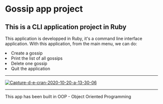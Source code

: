 # Gossip app project

## This is a CLI application project in Ruby

<p>This application is developped in Ruby, it's a command line interface application.   
With this application, from the main menu, we can do:   
<br>
<li> Create a gossip</li>
<li> Print the list of all gossips</li>
<li> Delete one gossip</li>
<li> Quit the application </li>

--------------

<div align:center style:max-width=300px><a href="https://imgbb.com/"><img  src="https://i.ibb.co/DRK4cfw/Capture-d-e-cran-2020-10-20-a-13-30-06.png" alt="Capture-d-e-cran-2020-10-20-a-13-30-06" border="0"></a></div>

-------------


<p> This app has been built in OOP - Object Oriented Programming <p>


